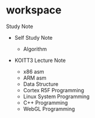 # workspace
Study Note

- Self Study Note 
  - Algorithm

- KOITT3 Lecture Note
  - x86 asm
  - ARM asm
  - Data Structure
  - Cortex R5F Programming
  - Linux System Programming
  - C++ Programming
  - WebGL Programming
  
